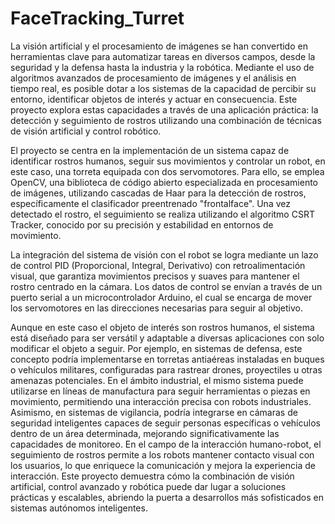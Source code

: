 # FaceTracking_Turret
La visión artificial y el procesamiento de imágenes se han convertido en herramientas clave para automatizar tareas en diversos campos, desde la seguridad y la defensa hasta la industria y la robótica. Mediante el uso de algoritmos avanzados de procesamiento de imágenes y el análisis en tiempo real, es posible dotar a los sistemas de la capacidad de percibir su entorno, identificar objetos de interés y actuar en consecuencia. Este proyecto explora estas capacidades a través de una aplicación práctica: la detección y seguimiento de rostros utilizando una combinación de técnicas de visión artificial y control robótico.

El proyecto se centra en la implementación de un sistema capaz de identificar rostros humanos, seguir sus movimientos y controlar un robot, en este caso, una torreta equipada con dos servomotores. Para ello, se emplea OpenCV, una biblioteca de código abierto especializada en procesamiento de imágenes, utilizando cascadas de Haar para la detección de rostros, específicamente el clasificador preentrenado "frontalface". Una vez detectado el rostro, el seguimiento se realiza utilizando el algoritmo CSRT Tracker, conocido por su precisión y estabilidad en entornos de movimiento.

La integración del sistema de visión con el robot se logra mediante un lazo de control PID (Proporcional, Integral, Derivativo) con retroalimentación visual, que garantiza movimientos precisos y suaves para mantener el rostro centrado en la cámara. Los datos de control se envían a través de un puerto serial a un microcontrolador Arduino, el cual se encarga de mover los servomotores en las direcciones necesarias para seguir al objetivo.

Aunque en este caso el objeto de interés son rostros humanos, el sistema está diseñado para ser versátil y adaptable a diversas aplicaciones con solo modificar el objeto a seguir. Por ejemplo, en sistemas de defensa, este concepto podría implementarse en torretas antiaéreas instaladas en buques o vehículos militares, configuradas para rastrear drones, proyectiles u otras amenazas potenciales. En el ámbito industrial, el mismo sistema puede utilizarse en líneas de manufactura para seguir herramientas o piezas en movimiento, permitiendo una interacción precisa con robots industriales. Asimismo, en sistemas de vigilancia, podría integrarse en cámaras de seguridad inteligentes capaces de seguir personas específicas o vehículos dentro de un área determinada, mejorando significativamente las capacidades de monitoreo. En el campo de la interacción humano-robot, el seguimiento de rostros permite a los robots mantener contacto visual con los usuarios, lo que enriquece la comunicación y mejora la experiencia de interacción. Este proyecto demuestra cómo la combinación de visión artificial, control avanzado y robótica puede dar lugar a soluciones prácticas y escalables, abriendo la puerta a desarrollos más sofisticados en sistemas autónomos inteligentes.
